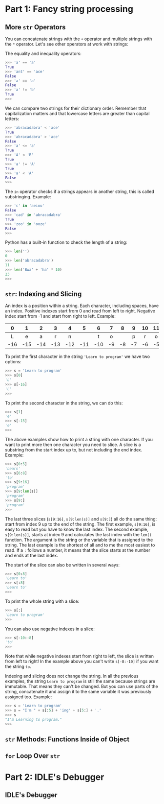 # Part 1: Fancy string processing

## More `str` Operators

You can concatenate strings with the `+` operator and multiple strings with the `*` operator. Let's see other operators at work with strings:

The equality and inequality operators:

```python
>>> 'a' == 'a'
True
>>> 'ant' == 'ace'
False
>>> 'a' == 'a'
False
>>> 'a' != 'b'
True
>>>
```

We can compare two strings for their dictionary order. Remember that capitalization matters and that lowercase letters are greater than capital letters:

```python
>>> 'abracadabra' < 'ace'
True
>>> 'abracadabra' > 'ace'
False
>>> 'a' <= 'a'
True
>>> 'A' < 'B'
True
>>> 'a' != 'A'
True
>>> 'a' < 'A'
False
>>>
```

The `in` operator checks if a strings appears in another string, this is called substringing. Example:

```python
>>> 'c' in 'aeiou'
False
>>> 'cad' in 'abracadabra'
True
>>> 'zoo' in 'ooze'
False
>>>
```

Python has a built-in function to check the length of a string:

```python
>>> len('')
0
>>> len('abracadabra')
11
>>> len('Bwa' + 'ha' * 10)
23
>>>
```

## `str`: Indexing and Slicing

An index is a position within a string. Each character, including spaces, have an index. Positive indexes start from 0 and read from left to right. Negative index start from -1 and start from right to left. Example:

| 0   | 1   | 2   | 3   | 4   | 5   | 6   | 7  | 8  | 9  | 10 | 11 | 12 | 13 | 14 | 15 |
|:---:|:---:|:---:|:---:|:---:|:---:|:---:|:--:|:--:|:--:|:--:|:--:|:--:|:--:|:--:|:--:|
| L   | e   | a   | r   | n   |     | t   | o  |    | p  | r  | o  | g  | r  | a  | m  |
| -16 | -15 | -14 | -13 | -12 | -11 | -10 | -9 | -8 | -7 | -6 | -5 | -4 | -3 | -2 | -1 |

To print the first character in the string `'Learn to program'` we have two options:

```python
>>> s = 'Learn to program'
>>> s[0]
'L'
>>> s[-16]
'L'
>>>
```

To print the second character in the string, we can do this:

```python
>>> s[1]
'e'
>>> s[-15]
'e'
>>>
```

The above examples show how to print a string with one character. If you want to print more then one character you need to slice. A slice is a substring from the start index up to, but not including the end index. Example:

```python
>>> s[0:5]
'Learn'
>>> s[6:8]
'to'
>>> s[9:16]
'program'
>>> s[9:len(s)]
'program'
>>> s[9:]
'program'
>>>
```

The last three slices (`s[9:16]`, `s[9:len(s)]` and `s[9:]`) all do the same thing: start from index 9 up to the end of the string. The first example, `s[9:16]`, is easy to read but you have to know the last index. The second example, `s[9:len(s)]`, starts at index 9 and calculates the last index with the `len()` function. The argument is the string or the variable that is assigned to the string. The last example is the shortest of all and to me the most easiest to read. If a `:` follows a number, it means that the slice starts at the number and ends at the last index.

The start of the slice can also be written in several ways:

```python
>>> s[0:8]
'Learn to'
>>> s[:8]
'Learn to'
>>>
```

To print the whole string with a slice:

```python
>>> s[:]
'Learn to program'
>>>
```

You can also use negative indexes in a slice:

```python
>>> s[-10:-8]
'to'
>>>
```

Note that while negative indexes start from right to left, the slice is written from left to right! In the example above you can't write `s[-8:-10]` if you want the string `to`.

Indexing and slicing does not change the string. In all the previous examples, the string `Learn to program` is still the same because strings are immutable. That means they can't be changed. But you can use parts of the string, concatenate it and assign it to the same variable it was previously assigned too. Example:

```python
>>> s = 'Learn to program'
>>> s = "I'm " + s[:5] + 'ing' + s[5:] + '.'
>>> s
"I'm Learning to program."
>>>
```

## `str` Methods: Functions Inside of Object

## `for` Loop Over `str`

# Part 2: IDLE's Debugger

## IDLE's Debugger